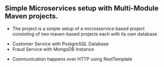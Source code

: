 ##  Simple Microservices setup with Multi-Module Maven projects.

- The project is a simple setup of a microsservice based project consisting of two maven-based projects each with its own database
* Customer Service with PostgreSQL Database
* Fraud Service with MongoDB Instance

- Communication happens over HTTP using RestTemplate
